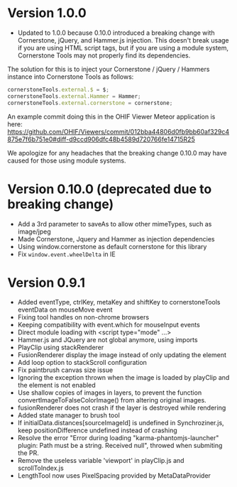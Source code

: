 # Version 1.0.0

- Updated to 1.0.0 because 0.10.0 introduced a breaking change with Cornerstone, jQuery, and Hammer.js injection. This doesn't break usage if you are using HTML script tags, but if you are using a module system, Cornerstone Tools may not properly find its dependencies.

The solution for this is to inject your Cornerstone / jQuery / Hammers instance into Cornerstone Tools as follows:

````javascript
cornerstoneTools.external.$ = $;
cornerstoneTools.external.Hammer = Hammer;
cornerstoneTools.external.cornerstone = cornerstone;
````

An example commit doing this in the OHIF Viewer Meteor application is here: https://github.com/OHIF/Viewers/commit/012bba44806d0fb9bb60af329c4875e7f6b751e0#diff-d9ccd906dfc48b4589d720766fe14715R25

We apologize for any headaches that the breaking change 0.10.0 may have caused for those using module systems.

# Version 0.10.0 (deprecated due to breaking change)

- Add a 3rd parameter to saveAs to allow other mimeTypes, such as image/jpeg
- Made Cornerstone, Jquery and Hammer as injection dependencies
- Using window.cornerstone as default cornerstone for this library
- Fix `window.event.wheelDelta` in IE

# Version 0.9.1

- Added eventType, ctrlKey, metaKey and shiftKey to cornerstoneTools eventData on mouseMove event
- Fixing tool handles on non-chrome browsers
- Keeping compatibility with event.which for mouseInput events
- Direct module loading with <script type="mode" ...>
- Hammer.js and JQuery are not global anymore, using imports
- PlayClip using stackRenderer
- FusionRenderer display the image instead of only updating the element
- Add loop option to stackScroll configuration
- Fix paintbrush canvas size issue
- Ignoring the exception thrown when the image is loaded by playClip and the element is not enabled
- Use shallow copies of images in layers, to prevent the function convertImageToFalseColorImage() from altering original images.
- fusionRenderer does not crash if the layer is destroyed while rendering
- Added state manager to brush tool
- If initialData.distances[sourceImageId] is undefined in Synchroziner.js, keep positionDifference undefined  instead of crashing
- Resolve the error "Error during loading "karma-phantomjs-launcher" plugin: Path must be a string. Received null", throwed when submiting the PR.
- Remove the useless variable 'viewport' in playClip.js and scrollToIndex.js
- LengthTool now uses PixelSpacing provided by MetaDataProvider